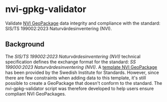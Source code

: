 # nvi-gpkg-validator

Validate [NVI GeoPackage](https://www.sis.se/standardutveckling/tksidor/tk500599/sistk555/) data integrity and compliance with the standard: SIS/TS 199002:2023 Naturvärdesinventering (NVI).

## Background

The *SIS/TS 199002:2023 Naturvärdesinventering (NVI)* technical specification defines the exchange format for the standard: *SS 199000:2023 Naturvärdesinventering (NVI)*.
A [template NVI GeoPackage](https://www.sis.se/standardutveckling/tksidor/tk500599/sistk555/) has been provided by the Swedish Institute for Standards.
However, since there are few constraints when adding data to this template, it's still possible to create a GeoPackage that doesn't conform to the standard. The nvi-gpkg-validator script was therefore developed to help users ensure compliant NVI GeoPackages.
